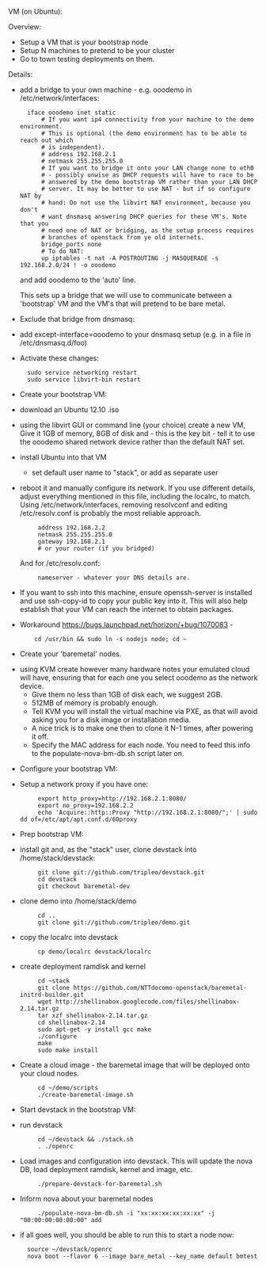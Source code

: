 VM (on Ubuntu):

Overview:
* Setup a VM that is your bootstrap node
* Setup N machines to pretend to be your cluster
* Go to town testing deployments on them.

Details:

* add a bridge to your own machine - e.g. ooodemo
  in /etc/network/interfaces:

        iface ooodemo inet static
            # If you want ip4 connectivity from your machine to the demo environment.
            # This is optional (the demo environment has to be able to reach out which
            # is independent).
            # address 192.168.2.1
            # netmask 255.255.255.0
            # If you want to bridge it onto your LAN change none to eth0
            # - possibly unwise as DHCP requests will have to race to be
            # answered by the demo bootstrap VM rather than your LAN DHCP
            # server. It may be better to use NAT - but if so configure NAT by
            # hand: Do not use the libvirt NAT environment, because you don't
            # want dnsmasq answering DHCP queries for these VM's. Note that you
            # need one of NAT or bridging, as the setup process requires
            # branches of openstack from ye old internets.
            bridge_ports none
            # To do NAT:
            up iptables -t nat -A POSTROUTING -j MASQUERADE -s 192.168.2.0/24 ! -o ooodemo

  and add ooodemo to the 'auto' line.

  This sets up a bridge that we will use to communicate between a 'bootstrap'
  VM and the VM's that will pretend to be bare metal. 

* Exclude that bridge from dnsmasq:
 - add except-interface=ooodemo to your dnsmasq setup (e.g. in a file in /etc/dnsmasq.d/foo)

* Activate these changes:

        sudo service networking restart
        sudo service libvirt-bin restart

* Create your bootstrap VM:
 - download an Ubuntu 12.10 .iso
 - using the libvirt GUI or command line (your choice) create a new VM, Give it
   1GB of memory, 8GB of disk and - this is the key bit - tell it to use the
   ooodemo shared network device rather than the default NAT set.
 - install Ubuntu into that VM
   - set default user name to "stack", or add as separate user
 - reboot it and manually configure its network. If you use different details,
   adjust everything mentioned in this file, including the localrc, to match.
   Using /etc/network/interfaces, removing resolvconf and editing
   /etc/resolv.conf is probably the most reliable approach.

            address 192.168.2.2
            netmask 255.255.255.0
            gateway 192.168.2.1
            # or your router (if you bridged)
   
   And for /etc/resolv.conf:

            nameserver - whatever your DNS details are.

 - If you want to ssh into this machine, ensure openssh-server is installed and
   use ssh-copy-id to copy your public key into it. This will also help
   establish that your VM can reach the internet to obtain packages.
 - Workaround https://bugs.launchpad.net/horizon/+bug/1070083 -

           cd /usr/bin && sudo ln -s nodejs node; cd ~

* Create your 'baremetal' nodes.
 - using KVM create however many hardware notes your emulated cloud will have,
   ensuring that for each one you select ooodemo as the network device.
   - Give them no less than 1GB of disk each, we suggest 2GB.
   - 512MB of memory is probably enough.
   - Tell KVM you will install the virtual machine via PXE, as that will avoid
     asking you for a disk image or installation media.
   - A nice trick is to make one then to clone it N-1 times, after powering it
     off.
   - Specify the MAC address for each node. You need to feed this info
     to the populate-nova-bm-db.sh script later on.

* Configure your bootstrap VM:
 - Setup a network proxy if you have one:

            export http_proxy=http://192.168.2.1:8080/
            export no_proxy=192.168.2.2
            echo 'Acquire::http::Proxy "http://192.168.2.1:8080/";' | sudo dd of=/etc/apt/apt.conf.d/60proxy

* Prep bootstrap VM:
 - install git and, as the "stack" user, clone devstack into /home/stack/devstack:

            git clone git://github.com/tripleo/devstack.git
            cd devstack
            git checkout baremetal-dev

 - clone demo into /home/stack/demo

            cd ..
            git clone git://github.com/tripleo/demo.git

 - copy the localrc into devstack

            cp demo/localrc devstack/localrc

 - create deployment ramdisk and kernel

            cd ~stack
            git clone https://github.com/NTTdocomo-openstack/baremetal-initrd-builder.git
            wget http://shellinabox.googlecode.com/files/shellinabox-2.14.tar.gz
            tar xzf shellinabox-2.14.tar.gz
            cd shellinabox-2.14
            sudo apt-get -y install gcc make
            ./configure
            make
            sudo make install

 - Create a cloud image - the baremetal image that will be deployed onto your
   cloud nodes.

            cd ~/demo/scripts
            ./create-baremetal-image.sh


* Start devstack in the bootstrap VM:

 - run devstack

            cd ~/devstack && ./stack.sh
            . ./openrc


 - Load images and configuration into devstack. This will update the nova DB,
   load deployment ramdisk, kernel and image, etc.
 
            ./prepare-devstack-for-baremetal.sh

 - Inform nova about your baremetal nodes

            ./populate-nova-bm-db.sh -i "xx:xx:xx:xx:xx:xx" -j "00:00:00:00:00:00" add


* if all goes well, you should be able to run this to start a node now:

        source ~/devstack/openrc
        nova boot --flavor 6 --image bare_metal --key_name default bmtest

